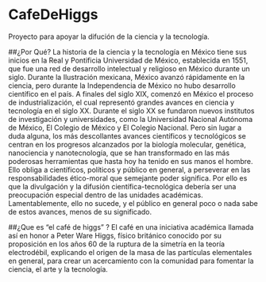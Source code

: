 # CafeDeHiggs
Proyecto para apoyar la difución de la ciencia y la tecnología. 

##¿Por Qué?
La historia de la ciencia y la tecnología en México tiene sus inicios en la Real y Pontificia Universidad de México, establecida en 1551, que fue una red de desarrollo intelectual y religioso en México durante un siglo. Durante la Ilustración mexicana, México avanzó rápidamente en la ciencia, pero durante la Independencia de México no hubo desarrollo científico en el país. A finales del siglo XIX, comenzó en México el proceso de industrialización, el cual representó grandes avances en ciencia y tecnología en el siglo XX. Durante el siglo XX se fundaron nuevos institutos de investigación y universidades, como la Universidad Nacional Autónoma de México, El Colegio de México y El Colegio Nacional.
Pero sin lugar a duda alguna, los más descollantes avances científicos y tecnológicos se centran en los progresos alcanzados por la biología molecular, genética, nanociencia y nanotecnología, que se han transformado en las más poderosas herramientas que hasta hoy ha tenido en sus manos el hombre. Ello obliga a científicos, políticos y público en general, a perseverar en las responsabilidades ético-moral que semejante poder significa. Por ello es que la divulgación y la difusión científica-tecnológica debería ser una preocupación especial dentro de las unidades académicas.
Lamentablemente, ello no sucede, y el público en general poco o nada sabe de estos avances, menos de su significado.

##¿Que es “el café de higgs” ?
El café en una iniciativa académica llamada así en honor a Peter Ware Higgs, físico británico conocido por su proposición en los años 60 de la ruptura de la simetría en la teoría electrodébil, explicando el origen de la masa de las partículas elementales en general, para crear un acercamiento con la comunidad para fomentar la ciencia, el arte y la tecnología.
